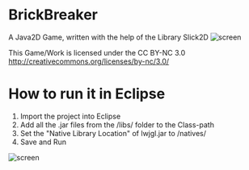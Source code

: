 BrickBreaker
============

A Java2D Game, written with the help of the Library Slick2D
![screen](http://i.imgur.com/6mPVy4B.png)

This Game/Work is licensed under the CC BY-NC 3.0
http://creativecommons.org/licenses/by-nc/3.0/


How to run it in Eclipse
============

1. Import the project into Eclipse
2. Add all the .jar files from the /libs/ folder to the Class-path
3. Set the "Native Library Location" of lwjgl.jar to /natives/
4. Save and Run

![screen](http://i.imgur.com/xBKMq2R.png)
